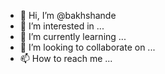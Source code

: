 - 👋 Hi, I’m @bakhshande
- 👀 I’m interested in ...
- 🌱 I’m currently learning ...
- 💞️ I’m looking to collaborate on ...
- 📫 How to reach me ...

<!---
bakhshande/bakhshande is a ✨ special ✨ repository because its `README.md` (this file) appears on your GitHub profile.
You can click the Preview link to take a look at your changes.
--->
